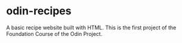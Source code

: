 # odin-recipes

A basic recipe website built with HTML.
This is the first project of the Foundation Course of the Odin Project.
